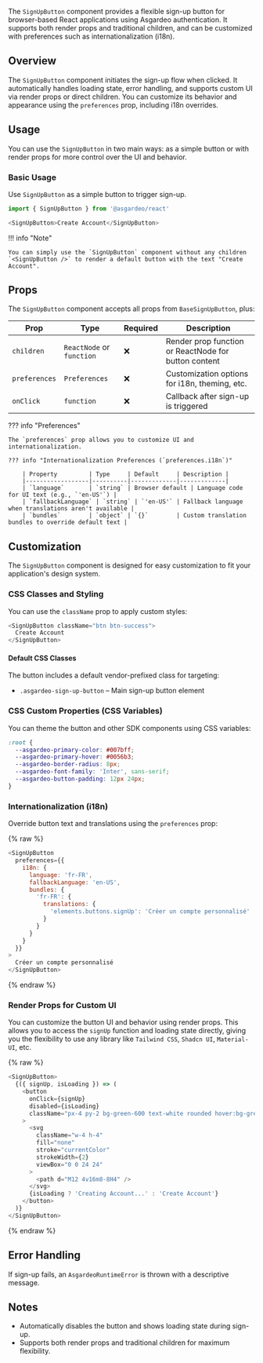 The `SignUpButton` component provides a flexible sign-up button for browser-based React applications using Asgardeo authentication. It supports both render props and traditional children, and can be customized with preferences such as internationalization (i18n).

## Overview

The `SignUpButton` component initiates the sign-up flow when clicked. It automatically handles loading state, error handling, and supports custom UI via render props or direct children. You can customize its behavior and appearance using the `preferences` prop, including i18n overrides.

## Usage

You can use the `SignUpButton` in two main ways: as a simple button or with render props for more control over the UI and behavior.

### Basic Usage

Use `SignUpButton` as a simple button to trigger sign-up.

```javascript title="SignUpButton Example"
import { SignUpButton } from '@asgardeo/react'

<SignUpButton>Create Account</SignUpButton>
```

!!! info "Note"

    You can simply use the `SignUpButton` component without any children `<SignUpButton />` to render a default button with the text "Create Account".

## Props

The `SignUpButton` component accepts all props from `BaseSignUpButton`, plus:

| Prop         | Type                         | Required | Description |
|--------------|-----------------------------|----------|-------------|
| `children`   | `ReactNode` or `function`    | ❌       | Render prop function or ReactNode for button content |
| `preferences`| `Preferences`                | ❌       | Customization options for i18n, theming, etc. |
| `onClick`    | `function`                   | ❌       | Callback after sign-up is triggered |

??? info "Preferences"

    The `preferences` prop allows you to customize UI and internationalization.

    ??? info "Internationalization Preferences (`preferences.i18n`)"

        | Property         | Type     | Default     | Description |
        |------------------|----------|-------------|-------------|
        | `language`       | `string` | Browser default | Language code for UI text (e.g., `'en-US'`) |
        | `fallbackLanguage` | `string` | `'en-US'` | Fallback language when translations aren't available |
        | `bundles`        | `object` | `{}`        | Custom translation bundles to override default text |

## Customization

The `SignUpButton` component is designed for easy customization to fit your application's design system.

### CSS Classes and Styling

You can use the `className` prop to apply custom styles:

```javascript
<SignUpButton className="btn btn-success">
  Create Account
</SignUpButton>
```

#### Default CSS Classes

The button includes a default vendor-prefixed class for targeting:

- `.asgardeo-sign-up-button` – Main sign-up button element

### CSS Custom Properties (CSS Variables)

You can theme the button and other SDK components using CSS variables:

```css
:root {
  --asgardeo-primary-color: #007bff;
  --asgardeo-primary-hover: #0056b3;
  --asgardeo-border-radius: 8px;
  --asgardeo-font-family: 'Inter', sans-serif;
  --asgardeo-button-padding: 12px 24px;
}
```

### Internationalization (i18n)

Override button text and translations using the `preferences` prop:

{% raw %}

```javascript
<SignUpButton
  preferences={{
    i18n: {
      language: 'fr-FR',
      fallbackLanguage: 'en-US',
      bundles: {
        'fr-FR': {
          translations: {
            'elements.buttons.signUp': 'Créer un compte personnalisé'
          }
        }
      }
    }
  }}
>
  Créer un compte personnalisé
</SignUpButton>
```

{% endraw %}

### Render Props for Custom UI

You can customize the button UI and behavior using render props. This allows you to access the `signUp` function and loading state directly, giving you the flexibility to use any library like `Tailwind CSS`, `Shadcn UI`, `Material-UI`, etc.

{% raw %}

```javascript
<SignUpButton>
  {({ signUp, isLoading }) => (
    <button
      onClick={signUp}
      disabled={isLoading}
      className="px-4 py-2 bg-green-600 text-white rounded hover:bg-green-700 transition disabled:opacity-50 flex items-center gap-2"
    >
      <svg
        className="w-4 h-4"
        fill="none"
        stroke="currentColor"
        strokeWidth={2}
        viewBox="0 0 24 24"
      >
        <path d="M12 4v16m8-8H4" />
      </svg>
      {isLoading ? 'Creating Account...' : 'Create Account'}
    </button>
  )}
</SignUpButton>
```

{% endraw %}

## Error Handling

If sign-up fails, an `AsgardeoRuntimeError` is thrown with a descriptive message.

## Notes

- Automatically disables the button and shows loading state during sign-up.
- Supports both render props and traditional children for maximum flexibility.
